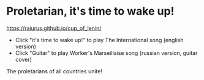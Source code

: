 # Proletarian, it's time to wake up!

https://raiurus.github.io/cup_of_lenin/

- Click "it's time to wake up!" to play The International song (english version)
- Click "Guitar" to play Worker's Marseillaise song (russian version, guitar cover)

The proletarians of all countries unite!
